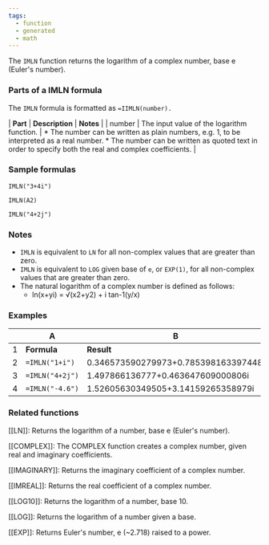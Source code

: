 ```yaml
---
tags:
  - function
  - generated
  - math
---
```


The `IMLN` function returns the logarithm of a complex number, base e (Euler's number).

### Parts of a IMLN formula

The `IMLN` formula is formatted as `=IIMLN(number).`

| **Part** | **Description** | **Notes** |
| number | The input value of the logarithm function. | * The number can be written as plain numbers, e.g. 1, to be interpreted as a real number. * The number can be written as quoted text in order to specify both the real and complex coefficients. |

### Sample formulas

`IMLN("3+4i")`

`IMLN(A2)`

`IMLN("4+2j")`

### Notes

* `IMLN` is equivalent to `LN` for all non-complex values that are greater than zero.
* `IMLN` is equivalent to `LOG` given base of `e`, or `EXP(1)`, for all non-complex values that are greater than zero.
* The natural logarithm of a complex number is defined as follows:
  + ln(x+yi) = √(x2+y2) + i tan-1(y/x)

### Examples

|  | A | B |
| --- | --- | --- |
| 1 | **Formula** | **Result** |
| 2 | `=IMLN("1+i")` | 0.346573590279973+0.785398163397448i |
| 3 | `=IMLN("4+2j")` | 1.497866136777+0.463647609000806i |
| 4 | `=IMLN("-4.6")` | 1.52605630349505+3.14159265358979i |

### Related functions

[[LN]]: Returns the logarithm of a number, base e (Euler's number).

[[COMPLEX]]: The COMPLEX function creates a complex number, given real and imaginary coefficients.

[[IMAGINARY]]: Returns the imaginary coefficient of a complex number.

[[IMREAL]]: Returns the real coefficient of a complex number.

[[LOG10]]: Returns the logarithm of a number, base 10.

[[LOG]]: Returns the logarithm of a number given a base.

[[EXP]]: Returns Euler's number, e (~2.718) raised to a power.